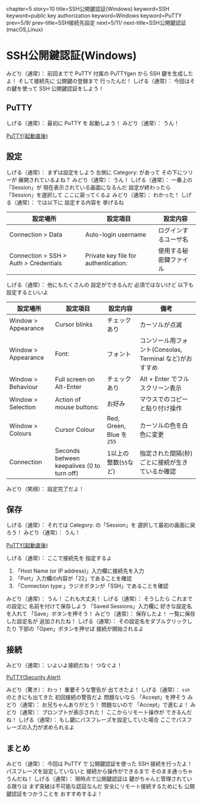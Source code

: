 chapter=5
story=10
title=SSH公開鍵認証(Windows)
keyword=SSH
keyword=public key authorization
keyword=Windows
keyword=PuTTY
prev=5/9/
prev-title=SSH接続先設定
next=5/11/
next-title=SSH公開鍵認証(macOS,Linux)

# SSH公開鍵認証(Windows)

みどり（通常）：
  前回までで
  PuTTY 付属の
  PuTTYgen から
  SSH 鍵を生成したよ！
  そして接続先に
  公開鍵の登録まで
  行ったんだ！
しげる（通常）：
  今回はその鍵を使って
  SSH 公開鍵認証をしよう！

## PuTTY

しげる（通常）：
  最初に PuTTY を
  起動しよう！
みどり（通常）：
  うん！

[PuTTY(起動直後)](img/putty.png)

## 設定

しげる（通常）：
  まずは設定をしよう
  左側に Category: があって
  その下にツリーが
  展開されているよね？
みどり（通常）：
  うん！
しげる（通常）：
  一番上の「Session」が
  現在表示されている画面になるんだ
  設定が終わったら「Session」を選択して
  ここに戻ってくるよ
みどり（通常）：
  わかった！
しげる（通常）：
  では以下に
  設定する内容を
  挙げるね

設定場所                              | 設定項目                             | 設定内容
------------------------------------- | ------------------------------------ | --------
Connection > Data                     | Auto-login username                  | ログインするユーザ名
Connection > SSH > Auth > Credentials | Private key file for authentication: | 使用する秘密鍵ファイル

しげる（通常）：
  他にもたくさんの
  設定ができるんだ
  必須ではないけど
  以下も設定するといいよ

設定場所            | 設定項目                                   | 設定内容                  | 備考
------------------- | ------------------------------------------ | ------------------------- | ----
Window > Appearance | Cursor blinks                              | チェックあり              | カーソルが点滅
Window > Appearance | Font:                                      | フォント                  | コンソール用フォント(Consolas, Terminal など)がおすすめ
Window > Behaviour  | Full screen on Alt-Enter                   | チェックあり              | Alt + Enter でフルスクリーン表示
Window > Selection  | Action of mouse buttons:                   | お好み                    | マウスでのコピーと貼り付け操作
Window > Colours    | Cursor Colour                              | Red, Green, Blue を `255` | カーソルの色を白色に変更
Connection          | Seconds between keepalives (0 to turn off) | 1以上の整数(`55`など)     | 指定された間隔(秒)ごとに接続が生きているか確認

みどり（笑顔）：
  設定完了だよ！

## 保存

しげる（通常）：
  それでは
  Category: の「Session」を
  選択して最初の画面に戻ろう！
みどり（通常）：
  うん！

[PuTTY(起動直後)](img/putty.png)

しげる（通常）：
  ここで接続先を
  指定するよ

1. 「Host Name (or IP address)」入力欄に接続先を入力
2. 「Port」入力欄の内容が「22」であることを確認
3. 「Connection type:」ラジオボタンが「SSH」であることを確認

みどり（通常）：
  うん！
  これも大丈夫！
しげる（通常）：
  そうしたら
  これまでの設定に
  名前を付けて保存しよう
  「Saved Sessions」入力欄に
  好きな設定名を入れて
  「Save」ボタンを押そう！
みどり（通常）：
  保存したよ！
  一覧に保存した設定名が
  追加されたね！
しげる（通常）：
  その設定名をダブルクリックしたり
  下部の「Open」ボタンを押せば
  接続が開始されるよ

## 接続

みどり（通常）：
  いよいよ接続だね！
  つなぐよ！

[PuTTY(Security Alert)](img/putty-security-alert.png)

みどり（驚き）：
  わっ！
  重要そうな警告が
  出てきたよ！
しげる（通常）：
  `ssh` のときにも出てきた
  初回接続の警告だよ
  問題ないなら
  「Accept」を押そう
みどり（通常）：
  お兄ちゃんありがとう！
  問題ないので
  「Accept」で進むよ！
みどり（通常）：
  プロンプトが表示された！
  ここからリモート操作が
  できるんだね！
しげる（通常）：
  もし鍵にパスフレーズを設定していた場合
  ここでパスフレーズの入力が求められるよ

## まとめ

みどり（通常）：
  今回は PuTTY で
  公開鍵認証を使った
  SSH 接続を行ったよ！
  パスフレーズを設定していないと
  接続から操作ができるまで
  そのまま通っちゃうんだね！
しげる（通常）：
  現時点で公開鍵認証は
  鍵がちゃんと管理されている限りは
  まず突破は不可能な認証なんだ
  安全にリモート接続するためにも
  公開鍵認証をつかうことを
  おすすめするよ！

